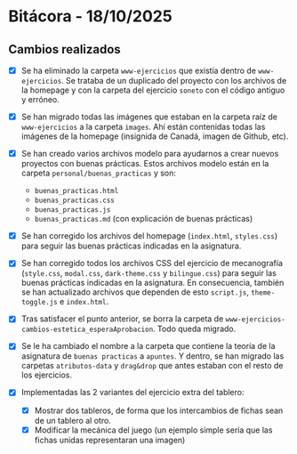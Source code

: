# Bitácora - 18/10/2025

## Cambios realizados

- [x] Se ha eliminado la carpeta `www-ejercicios` que existía dentro de `www-ejercicios`. Se trataba de un duplicado del proyecto con los archivos de la homepage y con la carpeta del ejercicio `soneto` con el código antiguo y erróneo.
- [x] Se han migrado todas las imágenes que estaban en la carpeta raíz de `www-ejercicios` a la carpeta `images`. Ahí están contenidas todas las imágenes de la homepage (insignida de Canadá, imagen de Github, etc).
- [x] Se han creado varios archivos modelo para ayudarnos a crear nuevos proyectos con buenas prácticas. Estos archivos modelo están en la carpeta `personal/buenas_practicas` y son:
  - `buenas_practicas.html`
  - `buenas_practicas.css`
  - `buenas_practicas.js`
  - `buenas_practicas.md` (con explicación de buenas prácticas) 

- [x] Se han corregido los archivos del homepage (`index.html`, `styles.css`) para seguir las buenas prácticas indicadas en la asignatura.
- [x] Se han corregido todos los archivos CSS del ejercicio de mecanografía (`style.css`, `modal.css`, `dark-theme.css` y `bilingue.css`) para seguir las buenas prácticas indicadas en la asignatura. En consecuencia, también se han actualizado archivos que dependen de esto `script.js`, `theme-toggle.js` e `index.html`. 
- [x] Tras satisfacer el punto anterior, se borra la carpeta de `www-ejercicios-cambios-estetica_esperaAprobacion`. Todo queda migrado.
- [x] Se le ha cambiado el nombre a la carpeta que contiene la teoría de la asignatura de `buenas practicas` a `apuntes`. Y dentro, se han migrado las carpetas `atributos-data` y `drag&drop` que antes estaban con el resto de los ejercicios.
- [x] Implementadas las 2 variantes del ejercicio extra del tablero:
  - [x] Mostrar dos tableros, de forma que los intercambios de fichas sean de un tablero al otro.
  - [x] Modificar la mecánica del juego (un ejemplo simple sería que las fichas unidas representaran una imagen)